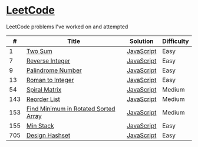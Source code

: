 # [LeetCode](https://leetcode.com/problemset/all/)
LeetCode problems I've worked on and attempted

| # | Title | Solution | Difficulty |
| - | ----- | -------- | ---------- |
| 1 | [Two Sum](https://leetcode.com/problems/two-sum/) | [JavaScript](https://github.com/alvinlo92/LeetCode/blob/master/1.%20Two%20Sum/twoSum.js) | Easy |
| 7 | [Reverse Integer](https://leetcode.com/problems/reverse-integer/) | [JavaScript](https://github.com/alvinlo92/LeetCode/blob/master/7.%20Reverse%20Integer/reverseInteger.js) | Easy |
| 9 | [Palindrome Number](https://leetcode.com/problems/palindrome-number/) | [JavaScript](https://github.com/alvinlo92/LeetCode/blob/master/9.%20Palindrome%20Number/palindromeNumber.js) | Easy |
| 13 | [Roman to Integer](https://leetcode.com/problems/roman-to-integer/) | [JavaScript](https://github.com/alvinlo92/LeetCode/blob/master/13.%20Roman%20to%20Integer/romanToInteger.js) | Easy |
| 54 | [Spiral Matrix](https://leetcode.com/problems/spiral-matrix/) | [JavaScript](https://github.com/alvinlo92/LeetCode/blob/master/54.%20Spiral%20Matrix/spiralMatrix.js) | Medium |
| 143 | [Reorder List](https://leetcode.com/problems/reorder-list/) | [JavaScript](https://github.com/alvinlo92/LeetCode/blob/master/143.%20Reorder%20List/reorderList.js) | Medium |
| 153 | [Find Minimum in Rotated Sorted Array](https://leetcode.com/problems/find-minimum-in-rotated-sorted-array/) | [JavaScript](https://github.com/alvinlo92/LeetCode/blob/master/153.%20Find%20Minimum%20in%20Rotated%20Sorted%20Array/findMinimumInRotatedSortedArray.js) | Medium |
| 155 | [Min Stack](https://leetcode.com/problems/min-stack/) | [JavaScript](https://github.com/alvinlo92/LeetCode/blob/master/155.%20Min%20Stack/minStack.js) | Easy |
| 705 | [Design Hashset](https://leetcode.com/problems/design-hashset/) | [JavaScript](https://github.com/alvinlo92/LeetCode/blob/master/705.%20Design%20HashSet/designHashSet.js) | Easy |

